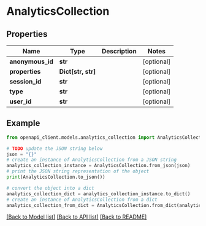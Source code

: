 # AnalyticsCollection


## Properties

Name | Type | Description | Notes
------------ | ------------- | ------------- | -------------
**anonymous_id** | **str** |  | [optional] 
**properties** | **Dict[str, str]** |  | [optional] 
**session_id** | **str** |  | [optional] 
**type** | **str** |  | [optional] 
**user_id** | **str** |  | [optional] 

## Example

```python
from openapi_client.models.analytics_collection import AnalyticsCollection

# TODO update the JSON string below
json = "{}"
# create an instance of AnalyticsCollection from a JSON string
analytics_collection_instance = AnalyticsCollection.from_json(json)
# print the JSON string representation of the object
print(AnalyticsCollection.to_json())

# convert the object into a dict
analytics_collection_dict = analytics_collection_instance.to_dict()
# create an instance of AnalyticsCollection from a dict
analytics_collection_from_dict = AnalyticsCollection.from_dict(analytics_collection_dict)
```
[[Back to Model list]](../README.md#documentation-for-models) [[Back to API list]](../README.md#documentation-for-api-endpoints) [[Back to README]](../README.md)


